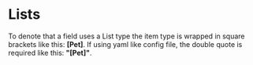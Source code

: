 Lists
======

To denote that a field uses a List type the item type is wrapped in square brackets like this: **[Pet]**.
If using yaml like config file, the double quote is required like this: **"[Pet]"**.
